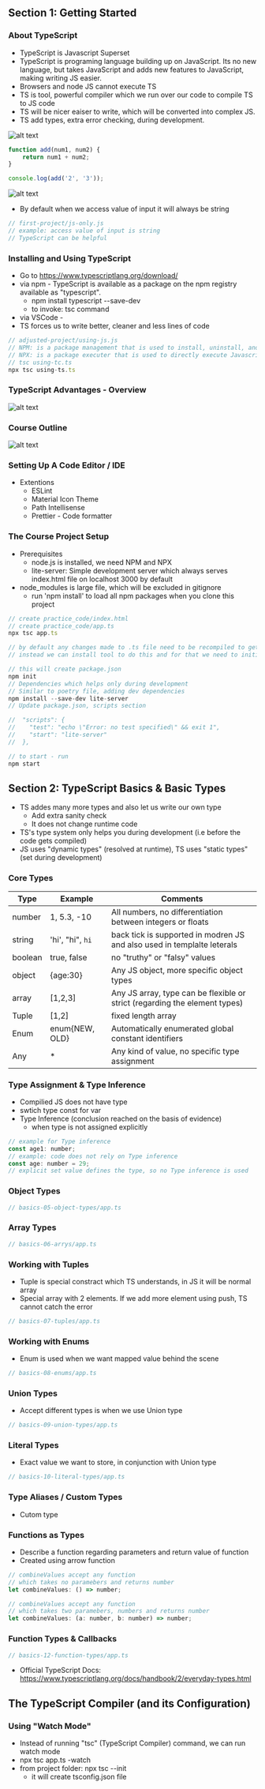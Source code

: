 ## Section 1: Getting Started
### About TypeScript
- TypeScript is Javascript Superset
- TypeScript is programing language building up on JavaScript. Its no new language, but takes JavaScript and adds new features to JavaScript, making writing JS easier.
- Browsers and node JS cannot execute TS
- TS is tool, powerful compiler which we run over our code to compile TS to JS code
- TS will be nicer eaiser to write, which will be converted into complex JS.
- TS add types, extra error checking, during development.


![alt text](images/typescript_def.png)


```js
function add(num1, num2) {
    return num1 + num2;
}

console.log(add('2', '3'));
```

![alt text](images/typescript_why.png)

- By default when we access value of input it will always be string
```js
// first-project/js-only.js
// example: access value of input is string
// TypeScript can be helpful
```
### Installing and Using TypeScript

- Go to https://www.typescriptlang.org/download/
- via npm - TypeScript is available as a package on the npm registry available as "typescript".
    - npm install typescript --save-dev
    - to invoke: tsc command
- via VSCode - 
- TS forces us to write better, cleaner and less lines of code

```js
// adjusted-project/using-js.js
// NPM: is a package management that is used to install, uninstall, and update Javascript packages on your workstation
// NPX: is a package executer that is used to directly execute Javascript packages without installing them.
// tsc using-tc.ts
npx tsc using-ts.ts
```

### TypeScript Advantages - Overview

![alt text](images/typescript_overview.png)

### Course Outline

![alt text](images/course_outline.png)

### Setting Up A Code Editor / IDE
- Extentions
    - ESLint
    - Material Icon Theme
    - Path Intellisense
    - Prettier - Code formatter

### The Course Project Setup
- Prerequisites
    - node.js is installed, we need NPM and NPX
    - lite-server: Simple development server which always serves index.html file on localhost 3000 by default
- node_modules is large file, which will be excluded in gitignore
    - run 'npm install' to load all npm packages when you clone this project

```js
// create practice_code/index.html
// create practice_code/app.ts
npx tsc app.ts

// by default any changes made to .ts file need to be recompiled to get new .js file
// instead we can install tool to do this and for that we need to initialize

// this will create package.json
npm init
// Dependencies which helps only during development
// Similar to poetry file, adding dev dependencies
npm install --save-dev lite-server
// Update package.json, scripts section

//  "scripts": {
//    "test": "echo \"Error: no test specified\" && exit 1",
//    "start": "lite-server"
//  },

// to start - run
npm start
```

## Section 2: TypeScript Basics & Basic Types

- TS addes many more types and also let us write our own type
    - Add extra sanity check
    - It does not change runtime code
- TS's type system only helps you during development (i.e before the code gets compiled)
- JS uses "dynamic types" (resolved at runtime), TS uses "static types" (set during development)


### Core Types
|Type|Example|Comments|
|---|-----|----|
|number|1, 5.3, -10|All numbers, no differentiation between integers or floats|
|string|'hi', "hi", `hi`|back tick is supported in modren JS and also used in templalte leterals|
|boolean|true, false| no "truthy" or "falsy" values|
|object|{age:30}|Any JS object, more specific object types|
|array|[1,2,3]|Any JS array, type can be flexible or strict (regarding the element types)|
|Tuple|[1,2]|fixed length array|
|Enum|enum{NEW, OLD}|Automatically enumerated global constant identifiers|
|Any|*|Any kind of value, no specific type assignment|

### Type Assignment & Type Inference
- Compilied JS does not have type
- swtich type const for var
- Type Inference (conclusion reached on the basis of evidence)
    - when type is not assigned explicitly
```js
// example for Type inference
const age1: number;
// example: code does not rely on Type inference
const age: number = 29;
// explicit set value defines the type, so no Type inference is used
```

### Object Types
```js
// basics-05-object-types/app.ts
```

### Array Types
```js
// basics-06-arrys/app.ts
```

### Working with Tuples
- Tuple is special constract which TS understands, in JS it will be normal array
- Special array with 2 elements. If we add more element using push, TS cannot catch the error
```js
// basics-07-tuples/app.ts
```

### Working with Enums
- Enum is used when we want mapped value behind the scene
```js
// basics-08-enums/app.ts
```

### Union Types
- Accept different types is when we use Union type
```js
// basics-09-union-types/app.ts
```

### Literal Types
- Exact value we want to store, in conjunction with Union type
```js
// basics-10-literal-types/app.ts
```

### Type Aliases / Custom Types
- Cutom type

### Functions as Types
- Describe a function regarding parameters and return value of function
- Created using arrow function
```js
// combineValues accept any function
// which takes no paramebers and returns number
let combineValues: () => number;

// combineValues accept any function
// which takes two paramebers, numbers and returns number
let combineValues: (a: number, b: number) => number;
```

### Function Types & Callbacks
```js
// basics-12-function-types/app.ts
```
- Official TypeScript Docs: https://www.typescriptlang.org/docs/handbook/2/everyday-types.html

## The TypeScript Compiler (and its Configuration)

### Using "Watch Mode"
- Instead of running "tsc" (TypeScript Compiler) command, we can run watch mode
- npx tsc app.ts -watch
- from project folder: npx tsc --init
    - it will create tsconfig.json file
